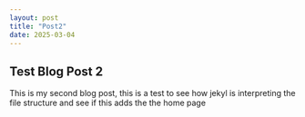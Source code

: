 ```yaml
---
layout: post
title: "Post2"
date: 2025-03-04
---
```


## Test Blog Post 2
This is my second blog post, this is a test to see how jekyl is interpreting the file structure and see if this adds the the home page